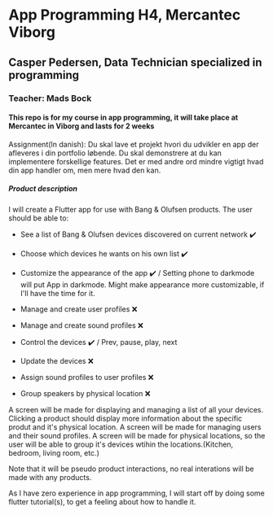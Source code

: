 # App Programming H4, Mercantec Viborg

## Casper Pedersen, Data Technician specialized in programming

### Teacher: Mads Bock

#### This repo is for my course in app programming, it will take place at Mercantec in Viborg and lasts for 2 weeks

Assignment(In danish):
Du skal lave et projekt hvori du udvikler en app der afleveres i din portfolio løbende. Du skal demonstrere at du kan implementere forskellige features. Det er med andre ord mindre vigtigt hvad din app handler om, men mere hvad den kan.

##### Product description

I will create a Flutter app for use with Bang & Olufsen products. The user should be able to:

* See a list of Bang & Olufsen devices discovered on current network :heavy_check_mark:
* Choose which devices he wants on his own list :heavy_check_mark:
* Customize the appearance of the app :heavy_check_mark: / Setting phone to darkmode will put App in darkmode. Might make appearance more customizable, if I'll have the time for it.

* Manage and create user profiles :x:
* Manage and create sound profiles :x:
* Control the devices :heavy_check_mark: / Prev, pause, play, next
* Update the devices :x:
* Assign sound profiles to user profiles :x:
* Group speakers by physical location :x:

A screen will be made for displaying and managing a list of all your devices. Clicking a product should display more information about the specific produt and it's physical location.
A screen will be made for managing users and their sound profiles.
A screen will be made for physical locations, so the user will be able to group it's devices wtihin the locations.(Kitchen, bedroom, living room, etc.)

Note that it will be pseudo product interactions, no real interations will be made with any products.

As I have zero experience in app programming, I will start off by doing some flutter tutorial(s), to get a feeling about how to handle it.
